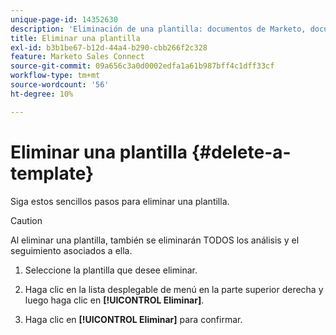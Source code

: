 ```yaml
---
unique-page-id: 14352630
description: 'Eliminación de una plantilla: documentos de Marketo, documentación del producto'
title: Eliminar una plantilla
exl-id: b3b1be67-b12d-44a4-b290-cbb266f2c328
feature: Marketo Sales Connect
source-git-commit: 09a656c3a0d0002edfa1a61b987bff4c1dff33cf
workflow-type: tm+mt
source-wordcount: '56'
ht-degree: 10%

---
```


# Eliminar una plantilla {#delete-a-template}

Siga estos sencillos pasos para eliminar una plantilla.

>[!CAUTION]
>
>Al eliminar una plantilla, también se eliminarán TODOS los análisis y el seguimiento asociados a ella.

1. Seleccione la plantilla que desee eliminar.

1. Haga clic en la lista desplegable de menú en la parte superior derecha y luego haga clic en **[!UICONTROL Eliminar]**.

1. Haga clic en **[!UICONTROL Eliminar]** para confirmar.
